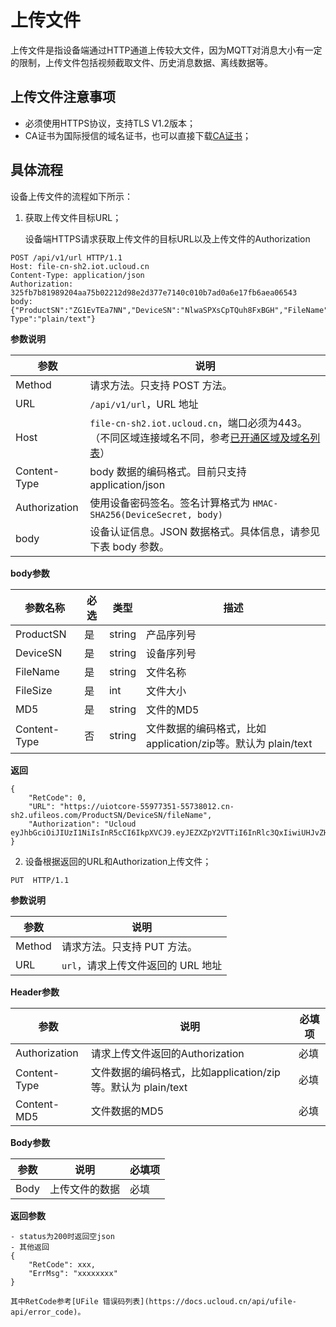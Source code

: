 # 上传文件


上传文件是指设备端通过HTTP通道上传较大文件，因为MQTT对消息大小有一定的限制，上传文件包括视频截取文件、历史消息数据、离线数据等。


## 上传文件注意事项

- 必须使用HTTPS协议，支持TLS V1.2版本；
- CA证书为国际授信的域名证书，也可以直接下载[CA证书](http://uiot.cn-sh2.ufileos.com/iot_ca.crt)；



## 具体流程

设备上传文件的流程如下所示：

1. 获取上传文件目标URL；

	设备端HTTPS请求获取上传文件的目标URL以及上传文件的Authorization

```
POST /api/v1/url HTTP/1.1
Host: file-cn-sh2.iot.ucloud.cn
Content-Type: application/json
Authorization: 325fb7b81989204aa75b02212d98e2d377e7140c010b7ad0a6e17fb6aea06543
body: {"ProductSN":"ZG1EvTEa7NN","DeviceSN":"NlwaSPXsCpTQuh8FxBGH","FileName":"file1.txt","FileSize":102654,"MD5":"5bd57f342dd954e3c1cebac6c6660a79","Content-Type":"plain/text"}
```

**参数说明**

|参数|说明|
|---|---|
|Method|请求方法。只支持 POST 方法。|
|URL|`/api/v1/url`，URL 地址|
|Host|`file-cn-sh2.iot.ucloud.cn`，端口必须为443。（不同区域连接域名不同，参考[已开通区域及域名列表](iot/uiot-core/product_introduction/available_region_url)）|
|Content-Type|body 数据的编码格式。目前只支持 application/json|
|Authorization|使用设备密码签名。签名计算格式为 `HMAC-SHA256(DeviceSecret, body)`|
|body|设备认证信息。JSON 数据格式。具体信息，请参见下表 body 参数。|

**body参数**

|参数名称|必选|类型|描述|
|---|---|---|---|
|ProductSN|是|string|产品序列号|
|DeviceSN|是|string|设备序列号|
|FileName|是|string|文件名称|
|FileSize|是|int|文件大小|
|MD5|是|string|文件的MD5|
|Content-Type|否|string|文件数据的编码格式，比如application/zip等。默认为 plain/text|

**返回**

```
{
	"RetCode": 0,
	"URL": "https://uiotcore-55977351-55738012.cn-sh2.ufileos.com/ProductSN/DeviceSN/fileName",
	"Authorization": "Ucloud eyJhbGciOiJIUzI1NiIsInR5cCI6IkpXVCJ9.eyJEZXZpY2VTTiI6InRlc3QxIiwiUHJvZHVjdFNOIjoiZzR3ZmFycTMweXp4YXkyMyIsImV4cCI6MTU2NzA1ODg5OSwiaWF0IjoxNTY2NDU0MDk5fQ.wN1XNVciI27nTeIqCjbYKdmTaifJrGJm_DmDDpIoabs"
}
```

    
2. 设备根据返回的URL和Authorization上传文件；

```
PUT  HTTP/1.1
```

**参数说明**

|参数|说明|
|---|---|
|Method|请求方法。只支持 PUT 方法。|
|URL|`url`，请求上传文件返回的 URL 地址|
	 
**Header参数**
	 
|参数|说明|必填项|
|---|---|---|
|Authorization|请求上传文件返回的Authorization |必填|
|Content-Type|文件数据的编码格式，比如application/zip等。默认为 plain/text|必填|
|Content-MD5|文件数据的MD5|必填|
	 
	 
**Body参数**
	 
|参数|说明|必填项|
|---|---|---|
|Body|上传文件的数据 | 必填 |



**返回参数**

```
- status为200时返回空json
- 其他返回
{
	"RetCode": xxx,
	"ErrMsg": "xxxxxxxx"
}
```

	其中RetCode参考[UFile 错误码列表](https://docs.ucloud.cn/api/ufile-api/error_code)。